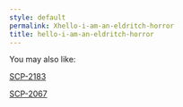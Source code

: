 ```yaml
---
style: default
permalink: Xhello-i-am-an-eldritch-horror
title: hello-i-am-an-eldritch-horror
---
```

You may also like:

[SCP-2183](http://scp-wiki.net/scp-2183)

[SCP-2067](http://scp-wiki.net/scp-2067)
